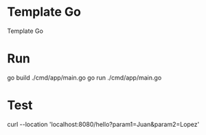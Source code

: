 # Template  Go
Template Go

# Run
go build ./cmd/app/main.go
go run ./cmd/app/main.go 

# Test
curl --location 'localhost:8080/hello?param1=Juan&param2=Lopez'